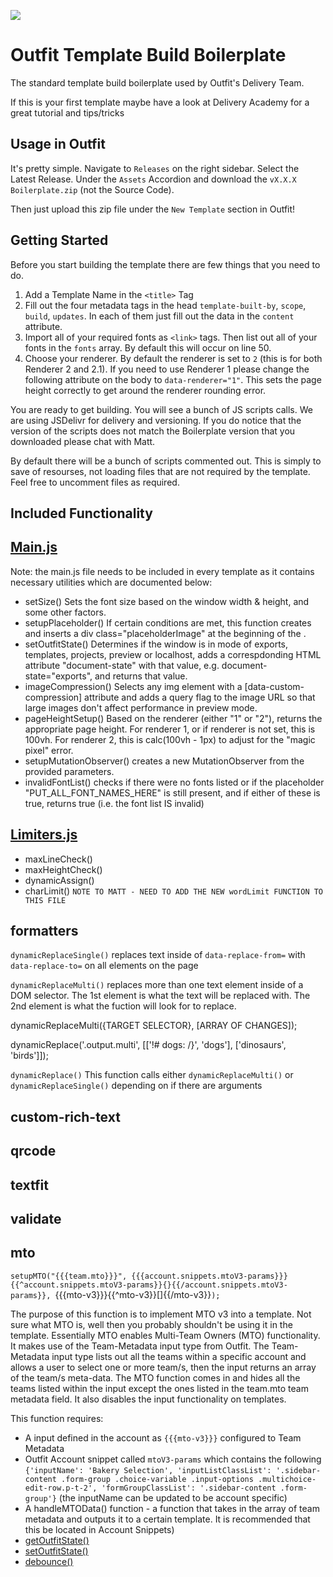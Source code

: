 [![](https://data.jsdelivr.com/v1/package/gh/OutfitDelivery/boilerplate/badge)](https://www.jsdelivr.com/package/gh/OutfitDelivery/boilerplate)

# Outfit Template Build Boilerplate
The standard template build boilerplate used by Outfit's Delivery Team.

If this is your first template maybe have a look at Delivery Academy for a great tutorial and tips/tricks

## Usage in Outfit
It's pretty simple. Navigate to `Releases` on the right sidebar. Select the Latest Release. Under the `Assets` Accordion and download the `vX.X.X Boilerplate.zip` (not the Source Code).

Then just upload this zip file under the `New Template` section in Outfit! 

## Getting Started
Before you start building the template there are few things that you need to do.
1. Add a Template Name in the `<title>` Tag 
2. Fill out the four metadata tags in the head `template-built-by`, `scope`, `build`, `updates`. In each of them just fill out the data in the `content` attribute.
3. Import all of your required fonts as `<link>` tags. Then list out all of your fonts in the `fonts` array. By default this will occur on line 50.
4. Choose your renderer. By default the renderer is set to `2` (this is for both Renderer 2 and 2.1). If you need to use Renderer 1 please change the following attribute on the body to `data-renderer="1"`. This sets the page height correctly to get around the renderer rounding error.

You are ready to get building. You will see a bunch of JS scripts calls. We are using JSDelivr for delivery and versioning. If you do notice that the version of the scripts does not match the Boilerplate version that you downloaded please chat with Matt.

By default there will be a bunch of scripts commented out. This is simply to save of resourses, not loading files that are not required by the template. Feel free to uncomment files as required.

## Included Functionality

## [Main.js](js/main.js)
Note: the main.js file needs to be included in every template as it contains necessary utilities which are documented below:
- setSize()
    Sets the font size based on the window width & height, and some other factors.
- setupPlaceholder()
    If certain conditions are met, this function creates and inserts a div class="placeholderImage" at the beginning of the <page>.
- setOutfitState()
    Determines if the window is in mode of exports, templates, projects, preview or localhost, adds a correspdonding HTML attribute "document-state" with that value, e.g. document-state="exports", and returns that value.
- imageCompression()
    Selects any img element with a [data-custom-compression] attribute and adds a query flag to the image URL so that large images don't affect performance in preview mode.
- pageHeightSetup()
    Based on the renderer (either "1" or "2"), returns the appropriate page height. For renderer 1, or if renderer is not set, this is 100vh. For renderer 2, this is calc(100vh - 1px) to adjust for the "magic pixel" error.
- setupMutationObserver()
    creates a new MutationObserver from the provided parameters.
- invalidFontList()
    checks if there were no fonts listed or if the placeholder "PUT_ALL_FONT_NAMES_HERE" is still present, and if either of these is true, returns true (i.e. the font list IS invalid)


## [Limiters.js](js/limiters.js)
- maxLineCheck()
- maxHeightCheck()
- dynamicAssign()
- charLimit()
`NOTE TO MATT - NEED TO ADD THE NEW wordLimit FUNCTION TO THIS FILE`

## formatters
`dynamicReplaceSingle()`
replaces text inside of `data-replace-from=` with `data-replace-to=` on all elements on the page

`dynamicReplaceMulti()`
replaces more than one text element inside of a DOM selector.
The 1st element is what the text will be replaced with.
The 2nd element is what the fuction will look for to replace.

dynamicReplaceMulti({TARGET SELECTOR}, [ARRAY OF CHANGES]);

dynamicReplace('.output.multi', [['!# dogs: /}', 'dogs'], ['dinosaurs', 'birds']]);

`dynamicReplace()`
This function calls either `dynamicReplaceMulti()` or `dynamicReplaceSingle()` depending on if there are arguments

## custom-rich-text

## qrcode

## textfit

## validate

## mto
`setupMTO("{{{team.mto}}}", {{{account.snippets.mtoV3-params}}}{{^account.snippets.mtoV3-params}}{}{{/account.snippets.mtoV3-params}}, `{{{mto-v3}}}{{^mto-v3}}[]{{/mto-v3}}`);`

The purpose of this function is to implement MTO v3 into a template. Not sure what MTO is, well then you probably shouldn't be using it in the template. Essentially MTO enables Multi-Team Owners (MTO) functionality. It makes use of the Team-Metadata input type from Outfit. The Team-Metadata input type lists out all the teams within a specific account and allows a user to select one or more team/s, then the input returns an array of the team/s meta-data. The MTO function comes in and hides all the teams listed within the input except the ones listed in the team.mto team metadata field. It also disables the input functionality on templates.

This function requires:
- A input defined in the account as `{{{mto-v3}}}` configured to Team Metadata
- Outfit Account snippet called `mtoV3-params` which contains the following `{'inputName': 'Bakery Selection', 'inputListClassList': '.sidebar-content .form-group .choice-variable .input-options .multichoice-edit-row.p-t-2', 'formGroupClassList': '.sidebar-content .form-group'}` (the inputName can be updated to be account specific)
- A handleMTOData() function - a function that takes in the array of team metadata and outputs it to a certain template. It is recommended that this be located in Account Snippets)
- [getOutfitState()](js/main.js#L188)
- [setOutfitState()](js/main.js#L173)
- [debounce()](js/main.js#L275)